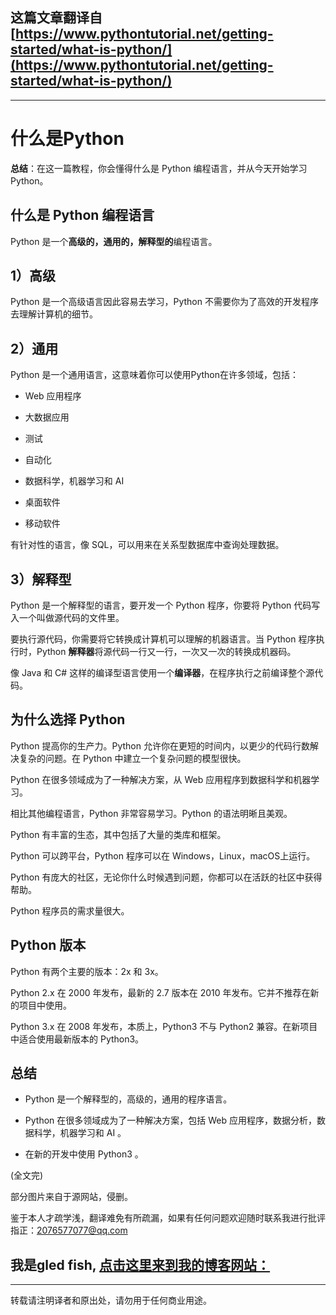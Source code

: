 **这篇文章翻译自**[https://www.pythontutorial.net/getting-started/what-is-python/](https://www.pythontutorial.net/getting-started/what-is-python/)
---
---
# 什么是Python

**总结**：在这一篇教程，你会懂得什么是 Python 编程语言，并从今天开始学习 Python。

## 什么是 Python 编程语言

Python 是一个**高级的，通用的，解释型的**编程语言。

## 1）高级

Python 是一个高级语言因此容易去学习，Python 不需要你为了高效的开发程序去理解计算机的细节。

## 2）通用

Python 是一个通用语言，这意味着你可以使用Python在许多领域，包括：

* Web 应用程序

* 大数据应用

* 测试

* 自动化

* 数据科学，机器学习和 AI

* 桌面软件

* 移动软件

有针对性的语言，像 SQL，可以用来在关系型数据库中查询处理数据。

## 3）解释型

Python 是一个解释型的语言，要开发一个 Python 程序，你要将 Python 代码写入一个叫做源代码的文件里。

要执行源代码，你需要将它转换成计算机可以理解的机器语言。当 Python 程序执行时，Python **解释器**将源代码一行又一行，一次又一次的转换成机器码。

像 Java 和 C# 这样的编译型语言使用一个**编译器**，在程序执行之前编译整个源代码。

## 为什么选择 Python

Python 提高你的生产力。Python 允许你在更短的时间内，以更少的代码行数解决复杂的问题。在 Python 中建立一个复杂问题的模型很快。

Python 在很多领域成为了一种解决方案，从 Web 应用程序到数据科学和机器学习。

相比其他编程语言，Python 非常容易学习。Python 的语法明晰且美观。

Python 有丰富的生态，其中包括了大量的类库和框架。

Python 可以跨平台，Python 程序可以在 Windows，Linux，macOS上运行。

Python 有庞大的社区，无论你什么时候遇到问题，你都可以在活跃的社区中获得帮助。

Python 程序员的需求量很大。

## Python 版本

Python 有两个主要的版本：2x 和 3x。

Python 2.x 在 2000 年发布，最新的 2.7 版本在 2010 年发布。它并不推荐在新的项目中使用。

Python 3.x 在 2008 年发布，本质上，Python3 不与 Python2 兼容。在新项目中适合使用最新版本的 Python3。

## 总结

* Python 是一个解释型的，高级的，通用的程序语言。

* Python 在很多领域成为了一种解决方案，包括 Web 应用程序，数据分析，数据科学，机器学习和 AI 。

* 在新的开发中使用 Python3 。















(全文完)

部分图片来自于源网站，侵删。

鉴于本人才疏学浅，翻译难免有所疏漏，如果有任何问题欢迎随时联系我进行批评指正：2076577077@qq.com  

我是gled fish, [点击这里来到我的博客网站：](https://gledfish.netlify.app/)
---
---
转载请注明译者和原出处，请勿用于任何商业用途。
